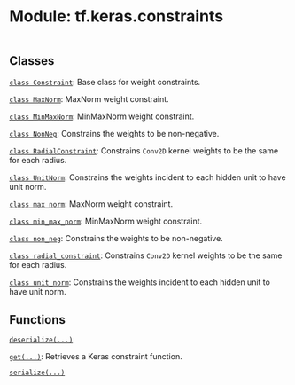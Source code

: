 <div itemscope itemtype="http://developers.google.com/ReferenceObject">
<meta itemprop="name" content="tf.keras.constraints" />
<meta itemprop="path" content="Stable" />
</div>

# Module: tf.keras.constraints

<!-- Insert buttons and diff -->

<table class="tfo-notebook-buttons tfo-api nocontent" align="left">

</table>







## Classes

[`class Constraint`](../../tf/keras/constraints/Constraint.md): Base class for weight constraints.

[`class MaxNorm`](../../tf/keras/constraints/MaxNorm.md): MaxNorm weight constraint.

[`class MinMaxNorm`](../../tf/keras/constraints/MinMaxNorm.md): MinMaxNorm weight constraint.

[`class NonNeg`](../../tf/keras/constraints/NonNeg.md): Constrains the weights to be non-negative.

[`class RadialConstraint`](../../tf/keras/constraints/RadialConstraint.md): Constrains `Conv2D` kernel weights to be the same for each radius.

[`class UnitNorm`](../../tf/keras/constraints/UnitNorm.md): Constrains the weights incident to each hidden unit to have unit norm.

[`class max_norm`](../../tf/keras/constraints/MaxNorm.md): MaxNorm weight constraint.

[`class min_max_norm`](../../tf/keras/constraints/MinMaxNorm.md): MinMaxNorm weight constraint.

[`class non_neg`](../../tf/keras/constraints/NonNeg.md): Constrains the weights to be non-negative.

[`class radial_constraint`](../../tf/keras/constraints/RadialConstraint.md): Constrains `Conv2D` kernel weights to be the same for each radius.

[`class unit_norm`](../../tf/keras/constraints/UnitNorm.md): Constrains the weights incident to each hidden unit to have unit norm.

## Functions

[`deserialize(...)`](../../tf/keras/constraints/deserialize.md)

[`get(...)`](../../tf/keras/constraints/get.md): Retrieves a Keras constraint function.

[`serialize(...)`](../../tf/keras/constraints/serialize.md)

